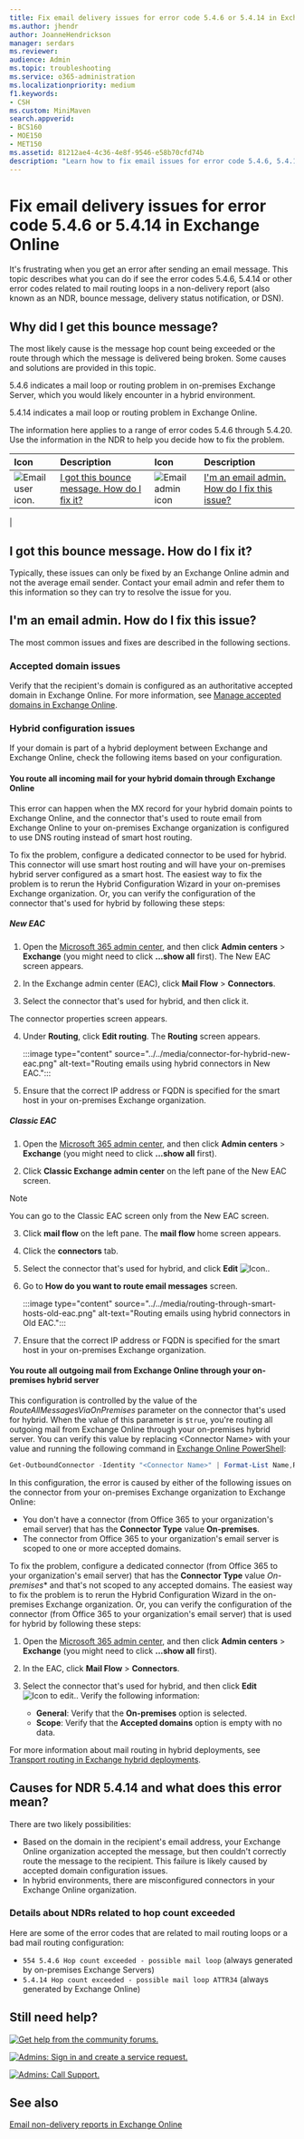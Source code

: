 ```yaml
---
title: Fix email delivery issues for error code 5.4.6 or 5.4.14 in Exchange Online
ms.author: jhendr
author: JoanneHendrickson
manager: serdars
ms.reviewer: 
audience: Admin
ms.topic: troubleshooting
ms.service: o365-administration
ms.localizationpriority: medium
f1.keywords:
- CSH
ms.custom: MiniMaven
search.appverid:
- BCS160
- MOE150
- MET150
ms.assetid: 81212ae4-4c36-4e8f-9546-e58b70cfd74b
description: "Learn how to fix email issues for error code 5.4.6, 5.4.14, or other error codes related to mail routing loops in Exchange Online."
---
```


# Fix email delivery issues for error code 5.4.6 or 5.4.14 in Exchange Online

It's frustrating when you get an error after sending an email message. This topic describes what you can do if see the error codes 5.4.6, 5.4.14 or other error codes related to mail routing loops in a non-delivery report (also known as an NDR, bounce message, delivery status notification, or DSN).

## Why did I get this bounce message?

The most likely cause is the message hop count being exceeded or the route through which the  message is delivered being broken. Some causes and solutions are provided in this topic.

5.4.6 indicates a mail loop or routing problem in on-premises Exchange Server, which you would likely encounter in a hybrid environment.

5.4.14 indicates a mail loop or routing problem in Exchange Online.

 The information here applies to a range of error codes 5.4.6 through 5.4.20. Use the information in the NDR to help you decide how to fix the problem.

|Icon|Description|Icon|Description|
| :------------ | :------------ | :------------ | :------------ |
|![Email user icon.](../../media/31425afd-41a9-435e-aa85-6886277c369b.png)|[I got this bounce message. How do I fix it?](#i-got-this-bounce-message-how-do-i-fix-it)|![Email admin icon](../../media/3d4c569e-b819-4a29-86b1-4b9619cf2acf.png)|[I'm an email admin. How do I fix this issue?](#im-an-email-admin-how-do-i-fix-this-issue)|
|

## I got this bounce message. How do I fix it?

Typically, these issues can only be fixed by an Exchange Online admin and not the average email sender. Contact your email admin and refer them to this information so they can try to resolve the issue for you.

## I'm an email admin. How do I fix this issue?

The most common issues and fixes are described in the following sections.

### Accepted domain issues

Verify that the recipient's domain is configured as an authoritative accepted domain in Exchange Online. For more information, see [Manage accepted domains in Exchange Online](../manage-accepted-domains/manage-accepted-domains.md).

### Hybrid configuration issues

If your domain is part of a hybrid deployment between Exchange and Exchange Online, check the following items based on your configuration.

#### You route all incoming mail for your hybrid domain through Exchange Online

This error can happen when the MX record for your hybrid domain points to Exchange Online, and the connector that's used to route email from Exchange Online to your on-premises Exchange organization is configured to use DNS routing instead of smart host routing.

To fix the problem, configure a dedicated connector to be used for hybrid. This connector will use smart host routing and will have your on-premises hybrid server configured as a smart host. The easiest way to fix the problem is to rerun the Hybrid Configuration Wizard in your on-premises Exchange organization. Or, you can verify the configuration of the connector that's used for hybrid by following these steps:

##### New EAC

1. Open the [Microsoft 365 admin center](https://admin.microsoft.com), and then click **Admin centers** \> **Exchange** (you might need to click **...show all** first). The New EAC screen appears.

2. In the Exchange admin center (EAC), click **Mail Flow** \> **Connectors**. 

3. Select the connector that's used for hybrid, and then click it.

The connector properties screen appears.

4. Under **Routing**, click **Edit routing**. The **Routing** screen appears.

   :::image type="content" source="../../media/connector-for-hybrid-new-eac.png" alt-text="Routing emails using hybrid connectors in New EAC.":::

5. Ensure that the correct IP address or FQDN is specified for the smart host in your on-premises Exchange organization.

##### Classic EAC

1. Open the [Microsoft 365 admin center](https://admin.microsoft.com), and then click **Admin centers** \> **Exchange** (you might need to click **...show all** first).

2. Click **Classic Exchange admin center** on the left pane of the New EAC screen.

> [!NOTE]
> You can go to the Classic EAC screen only from the New EAC screen.

3. Click **mail flow** on the left pane. The **mail flow** home screen appears.

4. Click the **connectors** tab. 

5. Select the connector that's used for hybrid, and click **Edit** ![Icon.](../../media/ITPro_EAC_EditIcon.png).

6. Go to **How do you want to route email messages** screen.

   :::image type="content" source="../../media/routing-through-smart-hosts-old-eac.png" alt-text="Routing emails using hybrid connectors in Old EAC.":::

7. Ensure that the correct IP address or FQDN is specified for the smart host in your on-premises Exchange organization.

#### You route all outgoing mail from Exchange Online through your on-premises hybrid server

This configuration is controlled by the value of the _RouteAllMessagesViaOnPremises_ parameter on the connector that's used for hybrid. When the value of this parameter is `$true`, you're routing all outgoing mail from Exchange Online through your on-premises hybrid server. You can verify this value by replacing \<Connector Name\> with your value and running the following command in [Exchange Online PowerShell](/powershell/exchange/exchange-online-powershell):

```powershell
Get-OutboundConnector -Identity "<Connector Name>" | Format-List Name,RouteAllMessagesViaOnPremises
```

In this configuration, the error is caused by either of the following issues on the connector from your on-premises Exchange organization to Exchange Online:

- You don't have a connector (from Office 365 to your organization's email server) that has the **Connector Type** value **On-premises**.
- The connector from Office 365 to your organization's email server is scoped to one or more accepted domains.

To fix the problem, configure a dedicated connector (from Office 365 to your organization's email server) that has the **Connector Type** value *On-premises** and that's not scoped to any accepted domains. The easiest way to fix the problem is to rerun the Hybrid Configuration Wizard in the on-premises Exchange organization. Or, you can verify the configuration of the connector (from Office 365 to your organization's email server) that is used for hybrid by following these steps:

1. Open the [Microsoft 365 admin center](https://admin.microsoft.com), and then click **Admin centers** \> **Exchange** (you might need to click **...show all** first).

2. In the EAC, click **Mail Flow** \> **Connectors**.

3. Select the connector that's used for hybrid, and then click **Edit** ![Icon to edit.](../../media/6f22ff21-4c94-4b91-a490-173a853c06e3.gif). Verify the following information:
   - **General**: Verify that the **On-premises** option is selected.
   - **Scope**: Verify that the  **Accepted domains** option is empty with no data.

For more information about mail routing in hybrid deployments, see [Transport routing in Exchange hybrid deployments](../../../ExchangeHybrid/transport-routing.md).

## Causes for NDR 5.4.14 and what does this error mean?

There are two likely possibilities:

- Based on the domain in the recipient's email address, your Exchange Online organization accepted the message, but then couldn't correctly route the message to the recipient. This failure is likely caused by accepted domain configuration issues.
- In hybrid environments, there are misconfigured connectors in your Exchange Online organization.

### Details about NDRs related to hop count exceeded

Here are some of the error codes that are related to mail routing loops or a bad mail routing configuration:

- `554 5.4.6 Hop count exceeded - possible mail loop` (always generated by on-premises Exchange Servers)
- `5.4.14 Hop count exceeded - possible mail loop ATTR34` (always generated by Exchange Online)

## Still need help?

[![Get help from the community forums.](../../media/12a746cc-184b-4288-908c-f718ce9c4ba5.png)](https://answers.microsoft.com/)

[![Admins: Sign in and create a service request.](../../media/10862798-181d-47a5-ae4f-3f8d5a2874d4.png)](https://admin.microsoft.com/AdminPortal/Home#/support)

[![Admins: Call Support.](../../media/9f262e67-e8c9-4fc0-85c2-b3f4cfbc064e.png)](/microsoft-365/Admin/contact-support-for-business-products)

## See also

[Email non-delivery reports in Exchange Online](non-delivery-reports-in-exchange-online.md)
